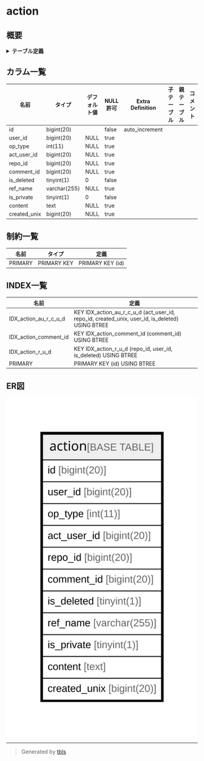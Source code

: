 # action

## 概要

<details>
<summary><strong>テーブル定義</strong></summary>

```sql
CREATE TABLE `action` (
  `id` bigint(20) NOT NULL AUTO_INCREMENT,
  `user_id` bigint(20) DEFAULT NULL,
  `op_type` int(11) DEFAULT NULL,
  `act_user_id` bigint(20) DEFAULT NULL,
  `repo_id` bigint(20) DEFAULT NULL,
  `comment_id` bigint(20) DEFAULT NULL,
  `is_deleted` tinyint(1) NOT NULL DEFAULT 0,
  `ref_name` varchar(255) DEFAULT NULL,
  `is_private` tinyint(1) NOT NULL DEFAULT 0,
  `content` text DEFAULT NULL,
  `created_unix` bigint(20) DEFAULT NULL,
  PRIMARY KEY (`id`),
  KEY `IDX_action_comment_id` (`comment_id`),
  KEY `IDX_action_au_r_c_u_d` (`act_user_id`,`repo_id`,`created_unix`,`user_id`,`is_deleted`),
  KEY `IDX_action_r_u_d` (`repo_id`,`user_id`,`is_deleted`)
) ENGINE=InnoDB DEFAULT CHARSET=utf8mb4 ROW_FORMAT=DYNAMIC
```

</details>

## カラム一覧

| 名前           | タイプ          | デフォルト値       | NULL許可   | Extra Definition | 子テーブル      | 親テーブル      | コメント     |
| ------------ | ------------ | ------------ | -------- | ---------------- | ---------- | ---------- | -------- |
| id           | bigint(20)   |              | false    | auto_increment   |            |            |          |
| user_id      | bigint(20)   | NULL         | true     |                  |            |            |          |
| op_type      | int(11)      | NULL         | true     |                  |            |            |          |
| act_user_id  | bigint(20)   | NULL         | true     |                  |            |            |          |
| repo_id      | bigint(20)   | NULL         | true     |                  |            |            |          |
| comment_id   | bigint(20)   | NULL         | true     |                  |            |            |          |
| is_deleted   | tinyint(1)   | 0            | false    |                  |            |            |          |
| ref_name     | varchar(255) | NULL         | true     |                  |            |            |          |
| is_private   | tinyint(1)   | 0            | false    |                  |            |            |          |
| content      | text         | NULL         | true     |                  |            |            |          |
| created_unix | bigint(20)   | NULL         | true     |                  |            |            |          |

## 制約一覧

| 名前      | タイプ         | 定義               |
| ------- | ----------- | ---------------- |
| PRIMARY | PRIMARY KEY | PRIMARY KEY (id) |

## INDEX一覧

| 名前                    | 定義                                                                                              |
| --------------------- | ----------------------------------------------------------------------------------------------- |
| IDX_action_au_r_c_u_d | KEY IDX_action_au_r_c_u_d (act_user_id, repo_id, created_unix, user_id, is_deleted) USING BTREE |
| IDX_action_comment_id | KEY IDX_action_comment_id (comment_id) USING BTREE                                              |
| IDX_action_r_u_d      | KEY IDX_action_r_u_d (repo_id, user_id, is_deleted) USING BTREE                                 |
| PRIMARY               | PRIMARY KEY (id) USING BTREE                                                                    |

## ER図

![er](action.svg)

---

> Generated by [tbls](https://github.com/k1LoW/tbls)
